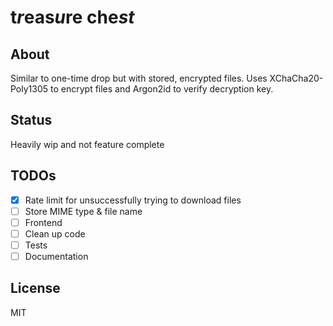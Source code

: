 # t<i>r</i>eas<i>u</i>re che<i>st</i>

## About

Similar to one-time drop but with stored, encrypted files.
Uses XChaCha20-Poly1305 to encrypt files and Argon2id to verify decryption key.

## Status
Heavily wip and not feature complete 

## TODOs
- [x] Rate limit for unsuccessfully trying to download files
- [ ] Store MIME type & file name
- [ ] Frontend
- [ ] Clean up code
- [ ] Tests
- [ ] Documentation

## License
MIT
